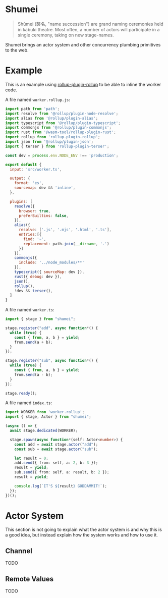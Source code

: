 Shumei
======
>Shūmei (襲名, "name succession") are grand naming ceremonies held in kabuki
>theatre. Most often, a number of actors will participate in a single ceremony,
>taking on new stage-names.

Shumei brings an actor system and other concurrency plumbing primitives to the
web.

Example
=======
This is an example using [rollup-plugin-rollup](https://github.com/meh/rollup-plugin-rollup)
to be able to inline the worker code.

A file named `worker.rollup.js`:
```js
import path from 'path';
import resolve from '@rollup/plugin-node-resolve';
import alias from '@rollup/plugin-alias';
import typescript from '@rollup/plugin-typescript';
import commonjs from '@rollup/plugin-commonjs';
import rust from '@wasm-tool/rollup-plugin-rust';
import rollup from 'rollup-plugin-rollup';
import json from '@rollup/plugin-json';
import { terser } from 'rollup-plugin-terser';

const dev = process.env.NODE_ENV !== 'production';

export default {
  input: 'src/worker.ts',

  output: {
    format: 'es',
    sourcemap: dev && 'inline',
  },

  plugins: [
    resolve({
      browser: true,
      preferBuiltins: false,
    }),
    alias({
      resolve: ['.js', '.mjs', '.html', '.ts'],
      entries:[{
        find: '~',
        replacement: path.join(__dirname, '.')
      }]
    }),
    commonjs({
      include: '../node_modules/**'
    }),
    typescript({ sourceMap: dev }),
    rust({ debug: dev }),
    json(),
    rollup(),
    !dev && terser(),
  ]
}
```


A file named `worker.ts`:
```ts
import { stage } from "shumei";

stage.register("add", async function*() {
  while (true) {
    const { from, a, b } = yield;
    from.send(a + b);
  }
});

stage.register("sub", async function*() {
  while (true) {
    const { from, a, b } = yield;
    from.send(a - b);
  }
});

stage.ready();
```

A file named `index.ts`:
```ts
import WORKER from 'worker.rollup';
import { stage, Actor } from "shumei";

(async () => {
  await stage.dedicated(WORKER);

  stage.spawn(async function*(self: Actor<number>) {
    const add = await stage.actor("add");
    const sub = await stage.actor("sub");

    let result = 0;
    add.send({ from: self, a: 2, b: 3 });
    result = yield;
    sub.send({ from: self, a: result, b: 2 });
    result = yield;

    console.log(`IT'S ${result} GODDAMMIT!`);
  });
})();
```

Actor System
============
This section is not going to explain what the actor system is and why this is a
good idea, but instead explain how the system works and how to use it.

Channel
-------
TODO

Remote Values
-------------
TODO
